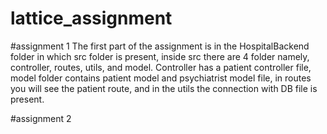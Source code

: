 # lattice_assignment

#assignment 1
The first part of the assignment is in the HospitalBackend folder in which src folder is present, inside src there are 4 folder namely,
controller, routes, utils, and model. Controller has a patient controller file, model folder contains patient model and psychiatrist model file,
in routes you will see the patient route, and in the utils the connection with DB file is present.


#assignment 2

